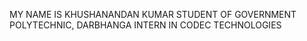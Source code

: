 MY NAME IS KHUSHANANDAN KUMAR
STUDENT OF GOVERNMENT POLYTECHNIC, DARBHANGA
INTERN IN CODEC TECHNOLOGIES
